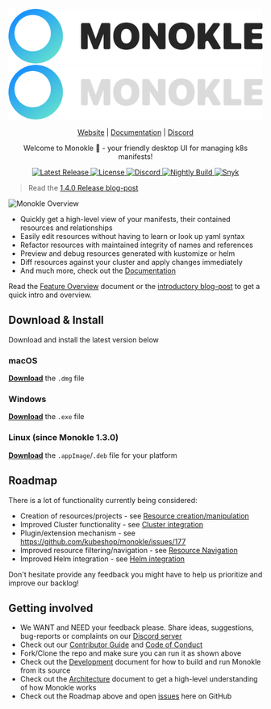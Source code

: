 <p align="center">
  <img src="src/assets/MonokleLogoLight.svg#gh-light-mode-only" alt="Monokle Logo Light"/>
  <img src="src/assets/MonokleLogoDark.svg#gh-dark-mode-only" alt="Monokle Logo Dark" />
</p>

<p align="center">
<a href="https://monokle.io">Website</a> |
<a href="https://kubeshop.github.io/monokle/">Documentation</a> |
<a href="https://discord.gg/uNuhy6GDyn">Discord</a>
</p>

<p align="center">
Welcome to Monokle 🧐 - your friendly desktop UI for managing k8s manifests!
</p>

<p align="center">
  <a href="https://github.com/kubeshop/monokle/releases/latest">
    <img src="https://img.shields.io/github/v/release/kubeshop/monokle" alt="Latest Release" />
  </a>
  <a href="https://github.com/kubeshop/monokle/blob/main/LICENSE">
    <img src="https://img.shields.io/github/license/kubeshop/monokle" alt="License" />
  </a>
  <a href="https://discord.gg/kMJxmuYTMu">
    <img src="https://badgen.net/badge/icon/discord?icon=discord&label" alt="Discord" />
  </a>
  <a href="https://github.com/kubeshop/monokle/tags">
    <img src="https://img.shields.io/github/workflow/status/kubeshop/monokle/monokle-build-nightly?label=nightly-build" alt="Nightly Build" />
  </a>
  <a href="https://snyk.io/test/github/kubeshop/monokle">
    <img src="https://snyk.io/test/github/kubeshop/monokle/badge.svg" alt="Snyk" />
  </a>
</p>

> Read the [1.4.0 Release blog-post](https://medium.com/kubeshop-i/monokle-1-4-0-4122e88742c5)

![Monokle Overview](docs/img/monokle-overview.gif)

- Quickly get a high-level view of your manifests, their contained resources and relationships
- Easily edit resources without having to learn or look up yaml syntax
- Refactor resources with maintained integrity of names and references
- Preview and debug resources generated with kustomize or helm
- Diff resources against your cluster and apply changes immediately
- And much more, check out the [Documentation](https://kubeshop.github.io/monokle/)

Read the [Feature Overview](https://kubeshop.github.io/monokle/features/) document or the [introductory blog-post](https://medium.com/kubeshop-i/hello-monokle-83ecb42f5d96) to get a quick intro and overview.

## Download & Install

Download and install the latest version below

### macOS

[**Download**](https://github.com/kubeshop/monokle/releases/latest) the `.dmg` file

### Windows

[**Download**](https://github.com/kubeshop/monokle/releases/latest) the `.exe` file

### Linux (since Monokle 1.3.0)

[**Download**](https://github.com/kubeshop/monokle/releases/latest) the `.appImage`/`.deb` file for your platform

## Roadmap

There is a lot of functionality currently being considered:

- Creation of resources/projects - see [Resource creation/manipulation](https://github.com/kubeshop/monokle/projects/4)
- Improved Cluster functionality - see [Cluster integration](https://github.com/kubeshop/monokle/projects/8)
- Plugin/extension mechanism - see https://github.com/kubeshop/monokle/issues/177
- Improved resource filtering/navigation - see [Resource Navigation](https://github.com/kubeshop/monokle/projects/2)
- Improved Helm integration - see [Helm integration](https://github.com/kubeshop/monokle/projects/12)

Don't hesitate provide any feedback you might have to help us prioritize and improve our backlog!

## Getting involved

- We WANT and NEED your feedback please. Share ideas, suggestions, bug-reports or complaints on our [Discord server](https://discord.gg/uNuhy6GDyn)
- Check out our [Contributor Guide](https://github.com/kubeshop/.github/blob/main/CONTRIBUTING.md) and
  [Code of Conduct](https://github.com/kubeshop/.github/blob/main/CODE_OF_CONDUCT.md)
- Fork/Clone the repo and make sure you can run it as shown above
- Check out the [Development](docs/development.md) document for how to build and run Monokle from its source
- Check out the [Architecture](docs/architecture.md) document to get a high-level understanding of how Monokle works
- Check out the Roadmap above and open [issues](https://github.com/kubeshop/monokle/issues) here on GitHub
